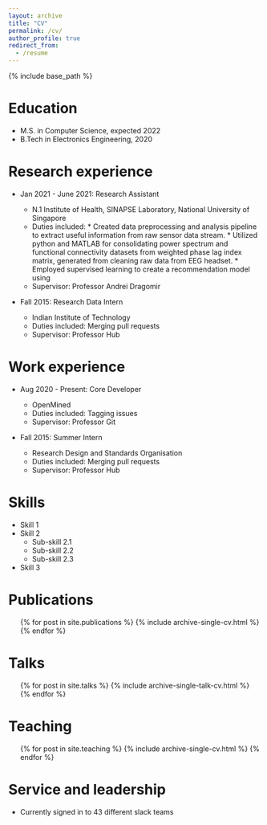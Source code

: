 ```yaml
---
layout: archive
title: "CV"
permalink: /cv/
author_profile: true
redirect_from:
  - /resume
---
```


{% include base_path %}

Education
======
* M.S. in Computer Science, expected 2022
* B.Tech in Electronics Engineering, 2020

Research experience
======
* Jan 2021 - June 2021: Research Assistant
  * N.1 Institute of Health, SINAPSE Laboratory, National University of Singapore
  * Duties included: 
        * Created data preprocessing and analysis pipeline to extract useful information from raw sensor data stream.
        * Utilized python and MATLAB for consolidating power spectrum and functional connectivity datasets from weighted phase                                                       lag index matrix, generated from cleaning raw data from EEG headset.
        * Employed supervised learning to create a recommendation model using
  * Supervisor: Professor Andrei Dragomir

* Fall 2015: Research Data Intern
  * Indian Institute of Technology
  * Duties included: Merging pull requests
  * Supervisor: Professor Hub
  
Work experience
======
* Aug 2020 - Present: Core Developer
  * OpenMined
  * Duties included: Tagging issues
  * Supervisor: Professor Git

* Fall 2015: Summer Intern
  * Research Design and Standards Organisation
  * Duties included: Merging pull requests
  * Supervisor: Professor Hub

Skills
======
* Skill 1
* Skill 2
  * Sub-skill 2.1
  * Sub-skill 2.2
  * Sub-skill 2.3
* Skill 3

Publications
======
  <ul>{% for post in site.publications %}
    {% include archive-single-cv.html %}
  {% endfor %}</ul>
  
Talks
======
  <ul>{% for post in site.talks %}
    {% include archive-single-talk-cv.html %}
  {% endfor %}</ul>
  
Teaching
======
  <ul>{% for post in site.teaching %}
    {% include archive-single-cv.html %}
  {% endfor %}</ul>
  
Service and leadership
======
* Currently signed in to 43 different slack teams
